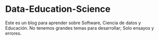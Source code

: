 # Data-Education-Science
Este es un blog para aprender sobre Software, Ciencia de datos y Educación. No tenemos grandes temas para desarrollar; Solo ensayos y errores.
